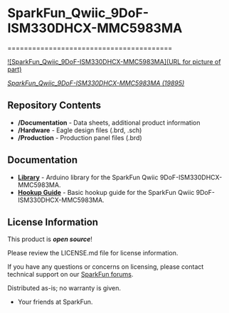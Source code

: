 # SparkFun_Qwiic_9DoF-ISM330DHCX-MMC5983MA
========================================

[![SparkFun_Qwiic_9DoF-ISM330DHCX-MMC5983MA](URL for picture of part)](https://www.sparkfun.com/products/19895)

[*SparkFun_Qwiic_9DoF-ISM330DHCX-MMC5983MA (19895)*](https://www.sparkfun.com/products/19895)

<Basic description of the part.>

Repository Contents
-------------------

* **/Documentation** - Data sheets, additional product information
* **/Hardware** - Eagle design files (.brd, .sch)
* **/Production** - Production panel files (.brd)

Documentation
--------------
* **[Library]()** - Arduino library for the SparkFun Qwiic 9DoF-ISM330DHCX-MMC5983MA.
* **[Hookup Guide](https://sparkle.sparkfun.com/sparkle/learn_tutorials/2616)** - Basic hookup guide for the SparkFun Qwiic 9DoF-ISM330DHCX-MMC5983MA.


License Information
-------------------

This product is _**open source**_! 

Please review the LICENSE.md file for license information. 

If you have any questions or concerns on licensing, please contact technical support on our [SparkFun forums](https://forum.sparkfun.com/viewforum.php?f=152).

Distributed as-is; no warranty is given.

- Your friends at SparkFun.

_<COLLABORATION CREDIT>_
